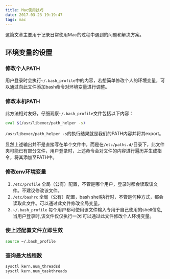 ```yaml
---
title: Mac使用技巧
date: 2017-03-23 19:19:47
tags: mac
---
```


这篇文章主要用于记录日常使用Mac的过程中遇到的问题和解决方案。

## 环境变量的设置

### 修改个人PATH

用户登录时会执行`~/.bash_profile`中的内容，若想简单修改个人的环境变量，可以通过向此文件添加bash命令对环境变量进行调整。

### 修改本机PATH

此方法相对友好，仔细观察`~/.bash_profile`文件包括以下内容：

``` bash
eval $(/usr/libexec/path_helper -s)
```

`/usr/libexec/path_helper -s`的执行结果就是我们的PATH内容并将其export。

显然上述输出并不是直接写在单个文件中，而是在`/etc/paths.d/`目录下，此文件夹可能已有部分文件，用户登录时，上述命令会对文件的内容进行遍历并生成指令，将其添加至PATH中。

### 修改env环境变量

1. `/etc/profile` 全局（公有）配置，不管是哪个用户，登录时都会读取该文件。不建议修改该文件。
1. `/etc/bashrc` 全局（公有）配置，bash shell执行时，不管是何种方式，都会读取此文件。可以通过此文件修改全局变量。
1. `~/.bash_profile` 每个用户都可使用该文件输入专用于自己使用的shell信息,当用户登录时,该文件仅仅执行一次!可以通过此文件修改个人环境变量。

### 使上述配置文件立即生效

``` bash
source ~/.bash_profile
```

### 查询最大线程数
```bash
sysctl kern.num_threadsd
sysctl kern.num_taskthreads
```
